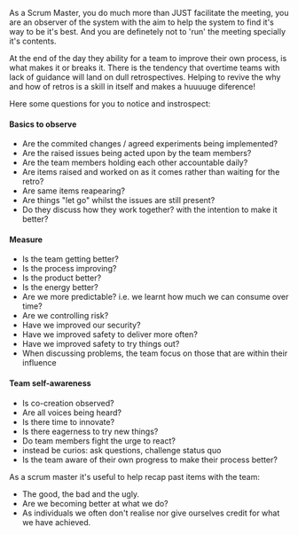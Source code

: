 As a Scrum Master, you do much more than JUST facilitate the meeting, you are an observer of the system with the aim to help the system to find it's way to be it's best. 
And you are definetely not to 'run' the meeting specially it's contents.

At the end of the day they ability for a team to improve their own process, is what makes it or breaks it. 
There is the tendency that overtime teams with lack of guidance will land on dull retrospectives. Helping to revive the why and how of retros is a skill in itself and makes a huuuuge diference! 

Here some questions for you to notice and instrospect:

#### Basics to observe
* Are the commited changes / agreed experiments being implemented?
* Are the raised issues being acted upon by the team members?
* Are the team members holding each other accountable daily?
* Are items raised and worked on as it comes rather than waiting for the retro?
* Are same items reapearing?
* Are things "let go" whilst the issues are still present?
* Do they discuss how they work together? with the intention to make it better?

#### Measure
* Is the team getting better?
* Is the process improving?
* Is the product better?
* Is the energy better?
* Are we more predictable? i.e. we learnt how much we can consume over time?
* Are we controlling risk?
* Have we improved our security?
* Have we improved safety to deliver more often?
* Have we improved safety to try things out?
* When discussing problems, the team focus on those that are within their influence

#### Team self-awareness
* Is co-creation observed?
* Are all voices being heard?
* Is there time to innovate?
* Is there eagerness to try new things?
* Do team members fight the urge to react? 
* instead be curios: ask questions, challenge status quo
* Is the team aware of their own progress to make their process better?

As a scrum master it's useful to help recap past items with the team: 
* The good, the bad and the ugly.
* Are we becoming better at what we do?
* As individuals we often don't realise nor give ourselves credit for what we have achieved.
